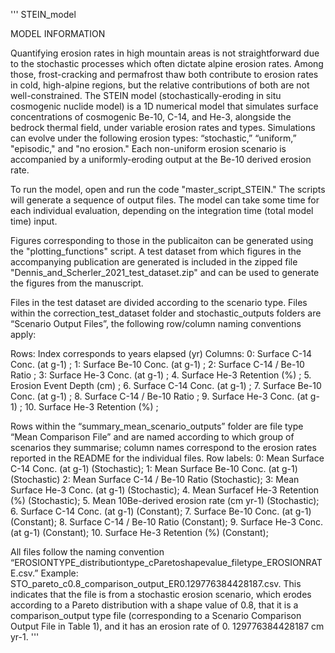 '''
STEIN_model

MODEL INFORMATION

Quantifying erosion rates in high mountain areas is not straightforward due to the stochastic processes which often dictate alpine erosion rates. Among those, frost-cracking and permafrost thaw both contribute to erosion rates in cold, high-alpine regions, but the relative contributions of both are not well-constrained. The STEIN model (stochastically-eroding in situ cosmogenic nuclide model) is a 1D numerical model that simulates surface concentrations of cosmogenic Be-10, C-14, and He-3, alongside the bedrock thermal field, under variable erosion rates and types. Simulations can evolve under the following erosion types: “stochastic,” “uniform,” "episodic," and "no erosion." Each non-uniform erosion scenario is accompanied by a uniformly-eroding output at the Be-10 derived erosion rate.

To run the model, open and run the code "master_script_STEIN." The scripts will generate a sequence of output files. The model can take some time for each individual evaluation, depending on the integration time (total model time) input.

Figures corresponding to those in the publicaiton can be generated using the "plotting_functions" script. A test dataset from which figures in the accompanying publication are generated is included in the zipped file "Dennis_and_Scherler_2021_test_dataset.zip" and can be used to generate the figures from the manuscript.

Files in the test dataset are divided according to the scenario type. Files within the correction_test_dataset folder and stochastic_outputs folders are “Scenario Output Files”, the following row/column naming conventions apply:

Rows:
Index corresponds to years elapsed (yr)
Columns:
0: Surface C-14 Conc. (at g-1) ;
1: Surface Be-10 Conc. (at g-1) ;
2: Surface C-14 / Be-10 Ratio ;
3: Surface He-3 Conc. (at g-1) ; 
4. Surface He-3 Retention (%) ;
5. Erosion Event Depth (cm) ;
6. Surface C-14 Conc. (at g-1) ;
7. Surface Be-10 Conc. (at g-1) ;
8. Surface C-14 / Be-10 Ratio ;
9. Surface He-3 Conc. (at g-1) ;
10. Surface He-3 Retention (%) ;

Rows within the “summary_mean_scenario_outputs” folder are file type “Mean Comparison File” and are named according to which group of scenarios they summarise; column names correspond to the erosion rates reported in the README for the individual files.
Row labels:
0: Mean Surface C-14 Conc. (at g-1) (Stochastic);
1: Mean Surface Be-10 Conc. (at g-1) (Stochastic)
2: Mean Surface C-14 / Be-10 Ratio (Stochastic);
3: Mean Surface He-3 Conc. (at g-1) (Stochastic); 
4. Mean Surfacef He-3 Retention (%) (Stochastic);
5. Mean 10Be-derived erosion rate (cm yr-1) (Stochastic);
6. Surface C-14 Conc. (at g-1) (Constant);
7. Surface Be-10 Conc. (at g-1) (Constant);
8. Surface C-14 / Be-10 Ratio (Constant);
9. Surface He-3 Conc. (at g-1) (Constant);
10. Surface He-3 Retention (%) (Constant);


All files follow the naming convention “EROSIONTYPE_distributiontype_cParetoshapevalue_filetype_EROSIONRATE.csv.” Example: STO_pareto_c0.8_comparison_output_ER0.129776384428187.csv. This indicates that the file is from a stochastic erosion scenario, which erodes according to a Pareto distribution with a shape value of 0.8, that it is a comparison_output type file (corresponding to a Scenario Comparison Output File in Table 1), and it has an erosion rate of 0. 129776384428187 cm yr-1. 
'''
